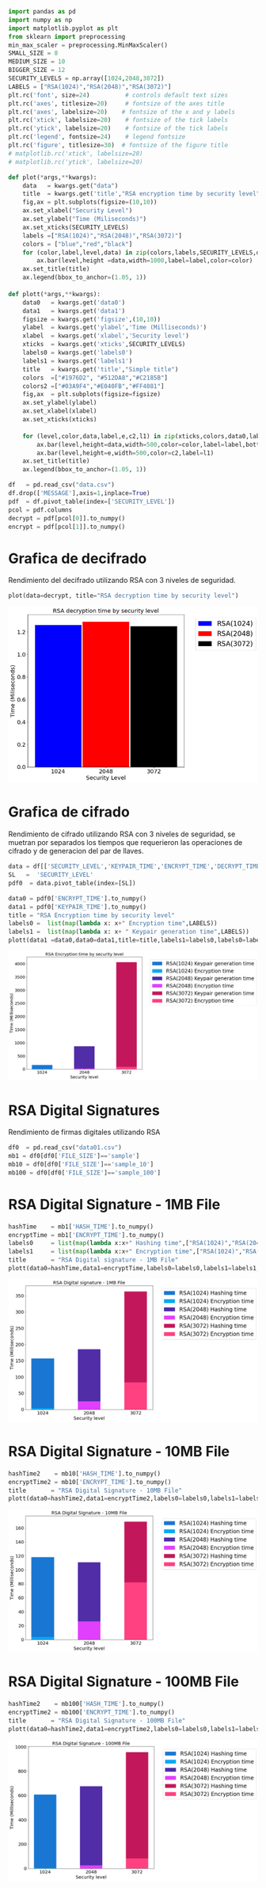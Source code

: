 ```python
import pandas as pd
import numpy as np
import matplotlib.pyplot as plt
from sklearn import preprocessing
min_max_scaler = preprocessing.MinMaxScaler()
SMALL_SIZE = 8
MEDIUM_SIZE = 10
BIGGER_SIZE = 12
SECURITY_LEVELS = np.array([1024,2048,3072])
LABELS = ["RSA(1024)","RSA(2048)","RSA(3072)"]
plt.rc('font', size=24)          # controls default text sizes
plt.rc('axes', titlesize=20)     # fontsize of the axes title
plt.rc('axes', labelsize=20)    # fontsize of the x and y labels
plt.rc('xtick', labelsize=20)    # fontsize of the tick labels
plt.rc('ytick', labelsize=20)    # fontsize of the tick labels
plt.rc('legend', fontsize=24)    # legend fontsize
plt.rc('figure', titlesize=30)  # fontsize of the figure title
# matplotlib.rc('xtick', labelsize=20) 
# matplotlib.rc('ytick', labelsize=20) 
```


```python
def plot(*args,**kwargs):
    data   = kwargs.get("data")
    title  = kwargs.get('title',"RSA encryption time by security level")
    fig,ax = plt.subplots(figsize=(10,10))
    ax.set_xlabel("Security Level")
    ax.set_ylabel("Time (Miliseconds)")
    ax.set_xticks(SECURITY_LEVELS)
    labels =["RSA(1024)","RSA(2048)","RSA(3072)"]
    colors = ["blue","red","black"]
    for (color,label,level,data) in zip(colors,labels,SECURITY_LEVELS,data):
        ax.bar(level,height =data,width=1000,label=label,color=color)
    ax.set_title(title)
    ax.legend(bbox_to_anchor=(1.05, 1))
    
def plott(*args,**kwargs):
    data0   = kwargs.get('data0')
    data1   = kwargs.get('data1')
    figsize = kwargs.get('figsize',(10,10))
    ylabel  = kwargs.get('ylabel','Time (Milliseconds)')
    xlabel  = kwargs.get('xlabel','Security level')
    xticks  = kwargs.get('xticks',SECURITY_LEVELS)
    labels0 = kwargs.get('labels0')
    labels1 = kwargs.get('labels1')
    title   = kwargs.get('title',"Simple title") 
    colors  =["#1976D2", "#512DA8","#C2185B"]
    colors2 =["#03A9F4","#E040FB","#FF4081"]
    fig,ax  = plt.subplots(figsize=figsize)
    ax.set_ylabel(ylabel)
    ax.set_xlabel(xlabel)
    ax.set_xticks(xticks)
    
    for (level,color,data,label,e,c2,l1) in zip(xticks,colors,data0,labels0,data1,colors2,labels1):
        ax.bar(level,height=data,width=500,color=color,label=label,bottom=e)
        ax.bar(level,height=e,width=500,color=c2,label=l1)
    ax.set_title(title)
    ax.legend(bbox_to_anchor=(1.05, 1))
```


```python
df   = pd.read_csv("data.csv")
df.drop(['MESSAGE'],axis=1,inplace=True)
pdf  = df.pivot_table(index=['SECURITY_LEVEL'])
pcol = pdf.columns
decrypt = pdf[pcol[0]].to_numpy()
encrypt = pdf[pcol[1]].to_numpy()
```

# Grafica de decifrado
Rendimiento del decifrado utilizando RSA con 3 niveles de seguridad.


```python
plot(data=decrypt, title="RSA decryption time by security level")
```


    
![png](README_files/README_4_0.png)
    


# Grafica de cifrado
Rendimiento de cifrado utilizando RSA con 3 niveles de seguridad, se muetran por separados los tiempos que requerieron las operaciones de cifrado y de generacion del par de llaves.


```python
data = df[['SECURITY_LEVEL','KEYPAIR_TIME','ENCRYPT_TIME','DECRYPT_TIME']]
SL   =  'SECURITY_LEVEL' 
pdf0  = data.pivot_table(index=[SL])
```


```python
data0 = pdf0['ENCRYPT_TIME'].to_numpy()
data1 = pdf0['KEYPAIR_TIME'].to_numpy()
title = "RSA Encryption time by security level"
labels0 =  list(map(lambda x: x+" Encryption time",LABELS))
labels1 =  list(map(lambda x: x+ " Keypair generation time",LABELS)) 
plott(data1 =data0,data0=data1,title=title,labels1=labels0,labels0=labels1)
```


    
![png](README_files/README_7_0.png)
    


# RSA Digital Signatures 
Rendimiento de firmas digitales utilizando RSA 


```python
df0  = pd.read_csv("data01.csv")
mb1 = df0[df0['FILE_SIZE']=='sample']
mb10 = df0[df0['FILE_SIZE']=='sample_10']
mb100 = df0[df0['FILE_SIZE']=='sample_100']
```

# RSA Digital Signature - 1MB File


```python
hashTime    = mb1['HASH_TIME'].to_numpy()
encryptTime = mb1['ENCRYPT_TIME'].to_numpy()
labels0     = list(map(lambda x:x+" Hashing time",["RSA(1024)","RSA(2048)","RSA(3072)"]))
labels1     = list(map(lambda x:x+" Encryption time",["RSA(1024)","RSA(2048)","RSA(3072)"]))
title       = "RSA Digital signature - 1MB File"
plott(data0=hashTime,data1=encryptTime,labels0=labels0,labels1=labels1, title=title)
```


    
![png](README_files/README_11_0.png)
    


# RSA Digital Signature - 10MB File


```python
hashTime2    = mb10['HASH_TIME'].to_numpy()
encryptTime2 = mb10['ENCRYPT_TIME'].to_numpy()
title       = "RSA Digital Signature - 10MB File"
plott(data0=hashTime2,data1=encryptTime2,labels0=labels0,labels1=labels1, title=title)
```


    
![png](README_files/README_13_0.png)
    


# RSA Digital Signature - 100MB File


```python
hashTime2    = mb100['HASH_TIME'].to_numpy()
encryptTime2 = mb100['ENCRYPT_TIME'].to_numpy()
title       = "RSA Digital Signature - 100MB File"
plott(data0=hashTime2,data1=encryptTime2,labels0=labels0,labels1=labels1, title=title)
```


    
![png](README_files/README_15_0.png)
    

